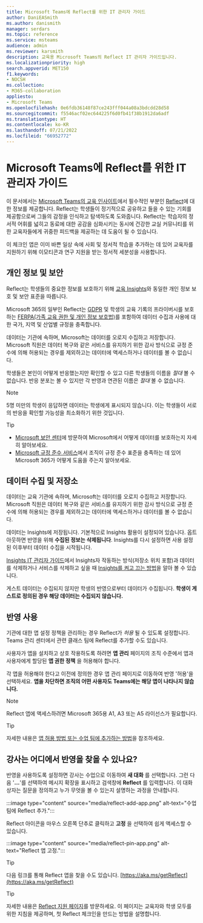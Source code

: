 ```yaml
---
title: Microsoft Teams에 Reflect를 위한 IT 관리자 가이드
author: DaniEASmith
ms.author: danismith
manager: serdars
ms.topic: reference
ms.service: msteams
audience: admin
ms.reviewer: karsmith
description: 교육용 Microsoft Teams의 Reflect IT 관리자 가이드입니다.
ms.localizationpriority: high
search.appverid: MET150
f1.keywords:
- NOCSH
ms.collection:
- M365-collaboration
appliesto:
- Microsoft Teams
ms.openlocfilehash: 0e6fdb36148f87ce243fff044a08a3bdcdd28d58
ms.sourcegitcommit: f5546acf02ec644225f6d0fb41f38b1912da6adf
ms.translationtype: HT
ms.contentlocale: ko-KR
ms.lasthandoff: 07/21/2022
ms.locfileid: "66952772"
---
```

# <a name="it-admin-guide-to-reflect-in-microsoft-teams"></a>Microsoft Teams에 Reflect를 위한 IT 관리자 가이드

이 문서에서는 [Microsoft Teams의 교육 인사이트](class-insights.md)에서 필수적인 부분인 [Reflect](https://aka.ms/reflect)에 대한 정보를 제공합니다. Reflect는 학생들이 정기적으로 공유하고 들을 수 있는 기회를 제공함으로써 그들의 감정을 인식하고 탐색하도록 도와줍니다. Reflect는 학습자의 정서적 어휘를 넓히고 동료에 대한 공감을 심화시키는 동시에 건강한 교실 커뮤니티를 위한 교육자들에게 귀중한 피드백을 제공하는 데 도움이 될 수 있습니다.

이 체크인 앱은 이미 바쁜 일상 속에 사회 및 정서적 학습을 추가하는 데 있어 교육자를 지원하기 위해 이모티콘과 연구 지원을 받는 정서적 세분성을 사용합니다.

## <a name="privacy-and-security"></a>개인 정보 및 보안

Reflect는 학생들의 중요한 정보를 보호하기 위해 [교육 Insights](class-insights.md)와 동일한 개인 정보 보호 및 보안 표준을 따릅니다.

Microsoft 365의 일부인 Reflect는 [GDPR](/compliance/regulatory/gdpr) 및 학생의 교육 기록의 프라이버시를 보호하는 [FERPA(가족 교육 권한 및 개인 정보 보호법)](/compliance/regulatory/offering-ferpa)를 포함하여 데이터 수집과 사용에 대한 국가, 지역 및 산업별 규정을 충족합니다.

데이터는 기관에 속하며, Microsoft는 데이터를 오로지 수집하고 저장합니다. Microsoft 직원은 데이터 복구와 같은 서비스를 유지하기 위한 감사 방식으로 규정 준수에 의해 허용되는 경우를 제외하고는 데이터에 액세스하거나 데이터를 볼 수 없습니다.

학생들은 본인이 어떻게 반응했는지만 확인할 수 있고 다른 학생들의 이름을 *절대* 볼 수 없습니다. 반응 분포는 볼 수 있지만 각 반영과 연관된 이름은 *절대* 볼 수 없습니다.

> [!NOTE]
> 5명 미만의 학생이 응답하면 데이터는 학생에게 표시되지 않습니다. 이는 학생들이 서로의 반응을 확인할 가능성을 최소화하기 위한 것입니다.

> [!TIP]
> * [Microsoft 보안 센터](https://www.microsoft.com/trust-center)에 방문하여 Microsoft에서 어떻게 데이터를 보호하는지 자세히 알아보세요.
> * [Microsoft 규정 준수 서비스](/compliance/regulatory/offering-home)에서 조직이 규정 준수 표준을 충족하는 데 있어 Microsoft 365가 어떻게 도움을 주는지 알아보세요.

## <a name="data-collection-and-storage"></a>데이터 수집 및 저장소
데이터는 교육 기관에 속하며, Microsoft는 데이터를 오로지 수집하고 저장합니다. Microsoft 직원은 데이터 복구와 같은 서비스를 유지하기 위한 감사 방식으로 규정 준수에 의해 허용되는 경우를 제외하고는 데이터에 액세스하거나 데이터를 볼 수 없습니다.

데이터는 Insights에 저장됩니다. 기본적으로 Insights 활용이 설정되어 있습니다. 옵트아웃하면 반영을 위해 **수집된 정보는 삭제됩니다**. Insights를 다시 설정하면 사용 설정된 이후부터 데이터 수집을 시작됩니다.

[Insights IT 관리자 가이드](class-insights.md)에서 Insights자 작동하는 방식(저장소 위치 포함)과 데이터를 삭제하거나 서비스를 삭제하고 싶을 때 [Insights를 켜고 끄는 방법](class-insights.md#turn-on-and-off-insights)을 알아 볼 수 있습니다.

게스트 데이터는 수집되지 않지만 학생의 반영으로부터 데이터가 수집됩니다. **학생이 게스트로 정의된 경우 해당 데이터는 수집되지 않습니다.**

## <a name="enable-reflect"></a>반영 사용
기관에 대한 앱 설정 정책을 관리하는 경우 Reflect가 *허용* 될 수 있도록 설정합니다. Teams 관리 센터에서 관련 클래스 팀에 Reflect를 추가할 수도 있습니다.

사용자가 앱을 설치하고 상호 작용하도록 하려면 **앱 관리** 페이지의 조직 수준에서 앱과 사용자에게 할당된 **앱 권한 정책** 을 허용해야 합니다.

각 앱을 허용해야 한다고 이전에 정의한 경우 앱 관리 페이지로 이동하여 반영 '허용'을 선택하세요. **앱을 차단하면 조직의 어떤 사용자도 Teams에는 해당 앱이 나타나지 않습니다.**

> [!NOTE]
> Reflect 앱에 액세스하려면 Microsoft 365용 A1, A3 또는 A5 라이선스가 필요합니다.

> [!TIP]
> 자세한 내용은 [앱 허용 방법 또는 수업 팀에 추가하는 방법](manage-apps.md#allow-and-block-apps)을 참조하세요.

## <a name="where-do-educators-find-reflect"></a>강사는 어디에서 반영을 찾을 수 있나요?
반영을 사용하도록 설정하면 강사는 수업으로 이동하여 **새 대화** 를 선택합니다. 그런 다음 '**...**'를 선택하여 메시지 확장을 표시하고 검색창에 **Reflect** 를 입력합니다. 이 대화 상자는 질문을 정의하고 누가 무엇을 볼 수 있는지 설명하는 과정을 안내합니다.

:::image type="content" source="media/reflect-add-app.png" alt-text="수업 팀에 Reflect 추가.":::

Reflect 아이콘을 마우스 오른쪽 단추로 클릭하고 **고정** 을 선택하여 쉽게 액세스할 수 있습니다.

:::image type="content" source="media/reflect-pin-app.png" alt-text="Reflect 앱 고정.":::

> [!TIP]
> 다음 링크를 통해 Reflect 앱을 찾을 수도 있습니다. [https://aka.ms/getReflect](https://aka.ms/getReflect)

> [!TIP]
> 자세한 내용은 [Reflect 지원 페이지](https://support.microsoft.com/topic/e9198f62-7860-4532-821f-53ef14afa79a)를 방문하세요. 이 페이지는 교육자와 학생 모두를 위한 지침을 제공하며, 첫 Reflect 체크인을 만드는 방법을 설명합니다.
